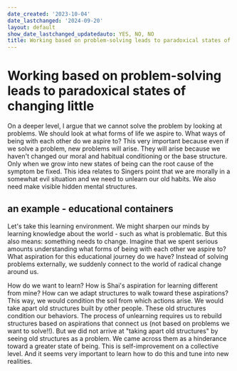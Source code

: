 ```yaml
---
date_created: '2023-10-04'
date_lastchanged: '2024-09-20'
layout: default
show_date_lastchanged_updatedauto: YES, NO, NO
title: Working based on problem-solving leads to paradoxical states of changing little
---
```


# Working based on problem-solving leads to paradoxical states of changing little

On a deeper level,  I argue that we cannot solve the problem by looking at problems. We should look at what forms of life we aspire to. What ways of being with each other do we aspire to? This very important because even if we solve a problem, new problems will arise. They will arise because we haven't changed our moral and habitual conditioning or the base structure. Only when we grow into new states of being can the root cause of the symptom be fixed. This idea relates to Singers point that we are morally in a somewhat evil situation and we need to unlearn our old habits. We also need make visible hidden mental structures. 

## an example - educational containers
Let's take this learning environment. We might sharpen our minds by learning knowledge about the world - such as what is problematic. But this also means: something needs to change.
Imagine that we spent serious amounts understanding what forms of being with each other we aspire to? What aspiration for this educational journey do we have? Instead of solving problems externally, we suddenly connect to the world of radical change around us. 

How do we want to learn? How is Shai's aspiration for learning different from mine? How can we adapt structures to walk toward these aspirations? This way, we would condition the soil from which actions arise. We would take apart old structures built by other people. These old structures condition our behaviors. The process of unlearning requires us to rebuild structures based on aspirations that connect us (not based on problems we want to solve!!). But we did not arrive at "taking apart old structures" by seeing old structures as a problem. We came across them as a hinderance toward a greater state of being. This is self-improvement on a collective level. And it seems very important to learn how to do this and tune into new realities. 